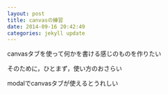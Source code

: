 ```yaml
---
layout: post
title: canvasの練習
date: 2014-09-16 20:42:49
categories: jekyll update
---
```

canvasタブを使って何かを書ける感じのものを作りたい

そのために，ひとまず，使い方のおさらい

modalでcanvasタブが使えるとうれしい
